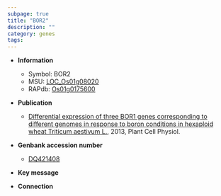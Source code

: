 ```yaml
---
subpage: true
title: "BOR2"
description: ""
category: genes
tags: 
---
```


* **Information**  
    + Symbol: BOR2  
    + MSU: [LOC_Os01g08020](http://rice.plantbiology.msu.edu/cgi-bin/ORF_infopage.cgi?orf=LOC_Os01g08020)  
    + RAPdb: [Os01g0175600](http://rapdb.dna.affrc.go.jp/viewer/gbrowse_details/irgsp1?name=Os01g0175600)  

* **Publication**  
    + [Differential expression of three BOR1 genes corresponding to different genomes in response to boron conditions in hexaploid wheat Triticum aestivum L.](http://www.ncbi.nlm.nih.gov/pubmed?term=Differential+expression+of+three+BOR1+genes+corresponding+to+different+genomes+in+response+to+boron+conditions+in+hexaploid+wheat+Triticum+aestivum+L.%5BTitle%5D), 2013, Plant Cell Physiol.

* **Genbank accession number**  
    + [DQ421408](http://www.ncbi.nlm.nih.gov/nuccore/DQ421408)

* **Key message**  

* **Connection**  



